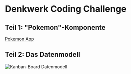 # Denkwerk Coding Challenge

## Teil 1: "Pokemon"-Komponente
[Pokemon App](https://pokemon-app-two-blue.vercel.app)


## Teil 2: Das Datenmodell
![Kanban-Board Datenmodell](./assets/kanban_board_data_model.png)





